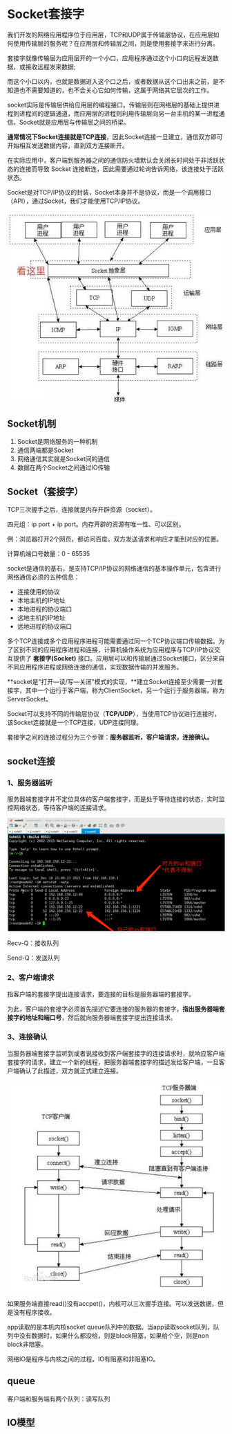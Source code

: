 # Socket套接字

我们开发的网络应用程序位于应用层，TCP和UDP属于传输层协议，在应用层如何使用传输层的服务呢？在应用层和传输层之间，则是使用套接字来进行分离。

套接字就像传输层为应用层开的一个小口，应用程序通过这个小口向远程发送数据，或接收远程发来数据;

而这个小口以内，也就是数据进入这个口之后，或者数据从这个口出来之前，是不知道也不需要知道的，也不会关心它如何传输，这属于网络其它层次的工作。

socket实际是传输层供给应用层的编程接口。传输层则在网络层的基础上提供进程到进程间的逻辑通道，而应用层的进程则利用传输层向另一台主机的某一进程通信。Socket就是应用层与传输层之间的桥梁。

**通常情况下Socket连接就是TCP连接**，因此Socket连接一旦建立，通信双方即可开始相互发送数据内容，直到双方连接断开。

在实际应用中，客户端到服务器之间的通信防火墙默认会关闭长时间处于非活跃状态的连接而导致 Socket 连接断连，因此需要通过轮询告诉网络，该连接处于活跃状态。

Socket是对TCP/IP协议的封装，Socket本身并不是协议，而是一个调用接口（API），通过Socket，我们才能使用TCP/IP协议。

![图片](Socket.assets/640-5931469.png)

## Socket机制

1. Socket是网络服务的一种机制
2. 通信两端都是Socket
3. 网络通信其实就是Socket间的通信
4. 数据在两个Socket之间通过IO传输

## Socket（套接字）

TCP三次握手之后，连接就是内存开辟资源（socket）。

四元组：ip port + ip port。内存开辟的资源有唯一性、可以区别。

例：浏览器打开2个网页，都访问百度。双方发送请求和响应才能到对应的位置。

计算机端口号数量：0 - 65535

socket是通信的基石，是支持TCP/IP协议的网络通信的基本操作单元，包含进行网络通信必须的五种信息：

- 连接使用的协议
- 本地主机的IP地址
- 本地进程的协议端口
- 远地主机的IP地址
- 远地进程的协议端口

多个TCP连接或多个应用程序进程可能需要通过同一个TCP协议端口传输数据。为了区别不同的应用程序进程和连接，计算机操作系统为应用程序与TCP/IP协议交互提供了 **套接字(Socket)** 接口。应用层可以和传输层通过Socket接口，区分来自不同应用程序进程或网络连接的通信，实现数据传输的并发服务。

**socket是"打开—读/写—关闭"模式的实现，**建立Socket连接至少需要一对套接字，其中一个运行于客户端，称为ClientSocket，另一个运行于服务器端，称为ServerSocket。

Socket可以支持不同的传输层协议（**TCP/UDP**），当使用TCP协议进行连接时，该Socket连接就是一个TCP连接，UDP连接同理。

套接字之间的连接过程分为三个步骤：**服务器监听，客户端请求，连接确认。**

## socket连接

### 1、服务器监听

服务器端套接字并不定位具体的客户端套接字，而是处于等待连接的状态，实时监控网络状态，等待客户端的连接请求。

![image-20230219004530749](Socket.assets/image-20230219004530749.png)

Recv-Q：接收队列

Send-Q：发送队列

### 2、客户端请求

指客户端的套接字提出连接请求，要连接的目标是服务器端的套接字。

为此，客户端的套接字必须首先描述它要连接的服务器的套接字，**指出服务器端套接字的地址和端口号**，然后就向服务器端套接字提出连接请求。

### 3、连接确认

当服务器端套接字监听到或者说接收到客户端套接字的连接请求时，就响应客户端套接字的请求，建立一个新的线程，把服务器端套接字的描述发给客户端，一旦客户端确认了此描述，双方就正式建立连接。

![图片](Socket.assets/640.png)

如果服务端直接read()没有accpet()，内核可以三次握手连接。可以发送数据，但是没有程序接收。

app读取的是本机内核socket queue队列中的数据。当app读取socket队列，队列中没有数据时，如果什么都没给，则是block阻塞，如果给个空，则是non block非阻塞。

网络IO是程序与内核之间的过程。IO有阻塞和非阻塞IO。

## queue

客户端和服务端有两个队列：读写队列

## IO模型
